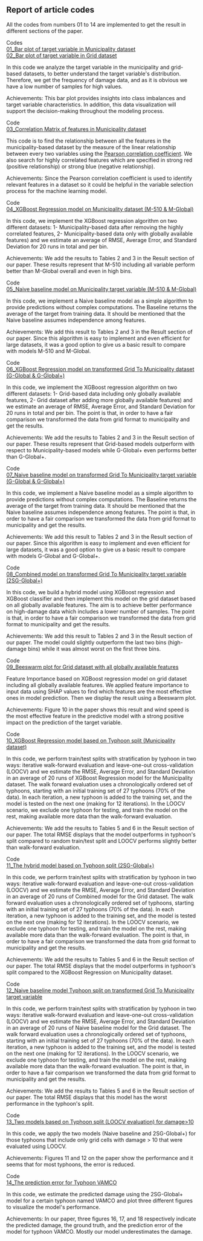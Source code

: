 ## Report of article codes 

All the codes from numbers 01 to 14 are implemented to get the result in different sections of the paper.


Codes <br />
[01_Bar plot of target variable in Municipality dataset](01_Municipality_dataset_plots.ipynb) <br />
[02_Bar plot of target variable in Grid dataset](02_Grid_dataset_plots.ipynb)

In this code we analyze the target variable in the municipality and grid-based datasets, to better understand the target variable's distribution. Therefore, we get the frequency of damage data, and as it is obvious we have a low number of samples for high values.

Achievements: This bar plot provides insights into class imbalances and target variable characteristics. In addition, this data visualization will support the decision-making throughout the modeling process.

Code <br />
[03_Correlation Matrix of features in Municipality dataset](03_Correlation_Matrix.ipynb)

This code is to find the relationship between all the features in the municipality-based dataset by the measure of the linear relationship between every two variables using the [Pearson correlation coefficient](https://en.wikipedia.org/wiki/Pearson_correlation_coefficient). We also search for highly correlated features which are specified in strong red (positive relationship) or strong blue (negative relationship).

Achievements: Since the Pearson correlation coefficient is used to identify relevant features in a dataset so it could be helpful in the variable selection process for the machine learning model.

Code <br />
[04_XGBoost Regression model on Municipality dataset (M-510 & M-Global)](04_Municipality_regression_model.ipynb)

In this code, we implement the XGBoost regression algorithm on two different datasets: 1- Municipality-based data after removing the highly correlated features, 2- Municipality-based data only with globally available features) and we estimate an average of RMSE, Average Error, and Standard Deviation for 20 runs in total and per bin.

Achievements: We add the results to Tables 2 and 3 in the Result section of our paper.
These results represent that M-510 including all variable perform better than M-Global overall and even in high bins.

Code <br />
[05_Naive baseline model on Municipality target variable (M-510 & M-Global)](05_Municipality_naive_baseline.ipynb)

In this code, we implement a Naive baseline model as a simple algorithm to provide predictions without complex computations. The Baseline returns the average of the target from training data. It should be mentioned that the Naive baseline assumes independence among features.

Achievements: We add this result to Tables 2 and 3 in the Result section of our paper.
Since this algorithm is easy to implement and even efficient for large datasets, it was a good option to give us a basic result to compare with models M-510 and M-Global.

Code <br />
[06_XGBoost Regression model on transformed Grid To Municipality dataset (G-Global & G-Global+)](06_grid_To_mun_regression_model.ipynb)

In this code, we implement the XGBoost regression algorithm on two different datasets: 1- Grid-based data including only globally available features, 2- Grid dataset after adding more globally available features) and we estimate an average of RMSE, Average Error, and Standard Deviation for 20 runs in total and per bin. The point is that, in order to have a fair comparison we transformed the data from grid format to municipality and get the results.

Achievements: We add the results to Tables 2 and 3 in the Result section of our paper.
These results represent that Grid-based models outperform with respect to Municipality-based models while G-Global+ even performs better than G-Global+.

Code <br />
[07_Naive baseline model on transformed Grid To Municipality target variable (G-Global & G-Global+)](07_grid_To_mun_naive_baseline.ipynb)

In this code, we implement a Naive baseline model as a simple algorithm to provide predictions without complex computations. The Baseline returns the average of the target from training data. It should be mentioned that the Naive baseline assumes independence among features. The point is that, in order to have a fair comparison we transformed the data from grid format to municipality and get the results.

Achievements: We add this result to Tables 2 and 3 in the Result section of our paper.
Since this algorithm is easy to implement and even efficient for large datasets, it was a good option to give us a basic result to compare with models G-Global and G-Global+.

Code <br />
[08_Combined model on transformed Grid To Municipality target variable (2SG-Global+)](08_grid_To_mun_2SG-Global+.ipynb)

In this code, we build a hybrid model using XGBoost regression and XGBoost classifier and then implement this model on the grid dataset based on all globally available features. The aim is to achieve better performance on high-damage data which includes a lower number of samples. The point is that, in order to have a fair comparison we transformed the data from grid format to municipality and get the results.

Achievements: We add this result to Tables 2 and 3 in the Result section of our paper. The model could slightly outperform the last two bins (high-damage bins) while it was almost worst on the first three bins.

Code <br />
[09_Beeswarm plot for Grid dataset with all globally available features](09_Beeswarm_plot_G-Global+.ipynb)

Feature Importance based on XGBoost regression model on grid dataset including all globally available features. We applied feature importance to input data using SHAP values to find which features are the most effective ones in model prediction. Then we display the result using a Beeswarm plot.

Achievements: Figure 10 in the paper shows this result and wind speed is the most effective feature in the predictive model with a strong positive impact on the prediction of the target variable.

Code <br />
[10_XGBoost Regression model based on Typhoon split (Municipality dataset)](10_TyphoonSplit_510Model.ipynb)

In this code, we perform train/test splits with stratification by typhoon in two ways: iterative walk-forward evaluation and leave-one-out cross-validation (LOOCV) and we estimate the RMSE, Average Error, and Standard Deviation in an average of 20 runs of XGBoost Regression model for the Municipality dataset.
The walk forward evaluation uses a chronologically ordered set of typhoons, starting with an initial training set of 27 typhoons (70% of the data). In each iteration, a new typhoon is added to the training set, and the model is tested on the next one (making for 12 iterations). In the LOOCV scenario, we exclude one typhoon for testing, and train the model on the rest, making available more data than the walk-forward evaluation.

Achievements: We add the results to Tables 5 and 6 in the Result section of our paper. The total RMSE displays that the model outperforms in typhoon's split compared to random train/test split and LOOCV performs slightly better than walk-forward evaluation.

Code <br />
[11_The hybrid model based on Typhoon split (2SG-Global+)](11_TyphoonSplit_2SG-Global+.ipynb)

In this code, we perform train/test splits with stratification by typhoon in two ways: iterative walk-forward evaluation and leave-one-out cross-validation (LOOCV) and we estimate the RMSE, Average Error, and Standard Deviation in an average of 20 runs of Combined model for the Grid dataset.
The walk forward evaluation uses a chronologically ordered set of typhoons, starting with an initial training set of 27 typhoons (70% of the data). In each iteration, a new typhoon is added to the training set, and the model is tested on the next one (making for 12 iterations). In the LOOCV scenario, we exclude one typhoon for testing, and train the model on the rest, making available more data than the walk-forward evaluation. 
The point is that, in order to have a fair comparison we transformed the data from grid format to municipality and get the results.

Achievements: We add the results to Tables 5 and 6 in the Result section of our paper. The total RMSE displays that the model outperforms in typhoon's split compared to the XGBoost Regression on Municipality dataset.

Code <br />
[12_Naive baseline model Typhoon split on transformed Grid To Municipality target variable](12_TyphoonSplit_naive_baseline.ipynb)

In this code, we perform train/test splits with stratification by typhoon in two ways: iterative walk-forward evaluation and leave-one-out cross-validation (LOOCV) and we estimate the RMSE, Average Error, and Standard Deviation in an average of 20 runs of Naive baseline model for the Grid dataset.
The walk forward evaluation uses a chronologically ordered set of typhoons, starting with an initial training set of 27 typhoons (70% of the data). In each iteration, a new typhoon is added to the training set, and the model is tested on the next one (making for 12 iterations). In the LOOCV scenario, we exclude one typhoon for testing, and train the model on the rest, making available more data than the walk-forward evaluation.
The point is that, in order to have a fair comparison we transformed the data from grid format to municipality and get the results.

Achievements: We add the results to Tables 5 and 6 in the Result section of our paper. The total RMSE displays that this model has the worst performance in the typhoon's split.

Code <br />
[13_Two models based on Typhoon split (LOOCV evaluation) for damage>10](13_RMSE&Ave_damage>10_LOOCV.ipynb)

In this code, we apply the two models (Naive baseline and 2SG-Global+) for those typhoons that include only grid cells with damage > 10 that were evaluated using LOOCV.

Achievements: Figures 11 and 12 on the paper show the performance and it seems that for most typhoons, the error is reduced.

Code <br />
[14_The prediction error for Typhoon VAMCO](14_Typhoon(VAMCO)_prediction_error.ipynb)

In this code, we estimate the predicted damage using the 2SG-Global+ model for a certain typhoon named VAMCO and plot three different figures to visualize the model's performance.

Achievements: In our paper, three figures 16, 17, and 18 respectively indicate the predicted damage, the ground truth, and the prediction error of the model for typhoon VAMCO. Mostly our model underestimates the damage. 
